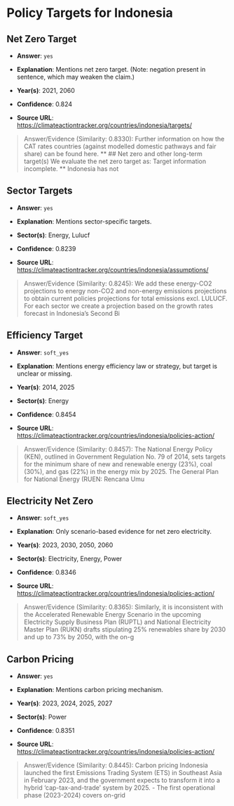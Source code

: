 # Policy Targets for Indonesia


## Net Zero Target

- **Answer**: `yes`

- **Explanation**: Mentions net zero target. (Note: negation present in sentence, which may weaken the claim.)

- **Year(s)**: 2021, 2060

- **Confidence**: 0.824

- **Source URL**: https://climateactiontracker.org/countries/indonesia/targets/

> Answer/Evidence (Similarity: 0.8330): Further information on how the CAT rates countries (against modelled domestic pathways and fair share) can be found here. **    ## Net zero and other long-term target(s)   We evaluate the net zero target as: Target information incomplete. **   Indonesia has not 


## Sector Targets

- **Answer**: `yes`

- **Explanation**: Mentions sector-specific targets.

- **Sector(s)**: Energy, Lulucf

- **Confidence**: 0.8239

- **Source URL**: https://climateactiontracker.org/countries/indonesia/assumptions/

> Answer/Evidence (Similarity: 0.8245): We add these energy-CO2 projections to energy non-CO2 and non-energy emissions projections to obtain current policies projections for total emissions excl. LULUCF. For each sector we create a projection based on the growth rates forecast in Indonesia’s Second Bi


## Efficiency Target

- **Answer**: `soft_yes`

- **Explanation**: Mentions energy efficiency law or strategy, but target is unclear or missing.

- **Year(s)**: 2014, 2025

- **Sector(s)**: Energy

- **Confidence**: 0.8454

- **Source URL**: https://climateactiontracker.org/countries/indonesia/policies-action/

> Answer/Evidence (Similarity: 0.8457): The National Energy Policy (KEN), outlined in Government Regulation No. 79 of 2014, sets targets for the minimum share of new and renewable energy (23%), coal (30%), and gas (22%) in the energy mix by 2025. The General Plan for National Energy (RUEN: Rencana Umu


## Electricity Net Zero

- **Answer**: `soft_yes`

- **Explanation**: Only scenario-based evidence for net zero electricity.

- **Year(s)**: 2023, 2030, 2050, 2060

- **Sector(s)**: Electricity, Energy, Power

- **Confidence**: 0.8346

- **Source URL**: https://climateactiontracker.org/countries/indonesia/policies-action/

> Answer/Evidence (Similarity: 0.8365): Similarly, it is inconsistent with the Accelerated Renewable Energy Scenario in the upcoming Electricity Supply Business Plan (RUPTL) and National Electricity Master Plan (RUKN) drafts stipulating 25% renewables share by 2030 and up to 73% by 2050, with the on-g


## Carbon Pricing

- **Answer**: `yes`

- **Explanation**: Mentions carbon pricing mechanism.

- **Year(s)**: 2023, 2024, 2025, 2027

- **Sector(s)**: Power

- **Confidence**: 0.8351

- **Source URL**: https://climateactiontracker.org/countries/indonesia/policies-action/

> Answer/Evidence (Similarity: 0.8445): Carbon pricing   Indonesia launched the first Emissions Trading System (ETS) in Southeast Asia in February 2023, and the government expects to transform it into a hybrid ‘cap-tax-and-trade’ system by 2025. - The first operational phase (2023-2024) covers on-grid
